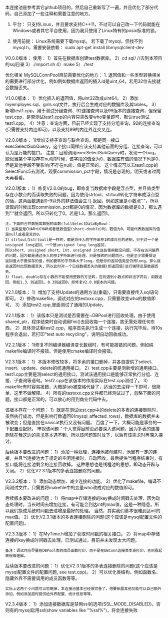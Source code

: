 本连接池是参考其它github项目的，然后自己重新写了一遍，并且优化了部分代码，自己添加了一些注释和需要注意的地方。

1. 平台：
只支持Linux，并且要求支持C++11，不过可以自己改一下代码就能在Windows或者其它平台使用，因为我只使用了Linux特有的posix标准的锁。

2. 使用前提：
Linux系统需要下载mysql。
若下载了mysql，但找不到mysql.h，需要安装依赖：
sudo apt-get install libmysqlclient-dev




V0.0.0版本：
使用：
1）首先在数据库创建test数据库。
2）cd sql/  //去到本项目的sql目录
3）./import.sh
4）make
5）./test

优化相关
MySQLConnPool目前需要优化的地方：
    1. 返回值和一些类型转换相关的需要进行部分优化，例如例如数据库返回的插入id是uint_64，若用32位去接就会数据丢失。

V1.0.0版本：
    1）优化插入的返回值，将uint32改成uint64。
    2）添加myemployes.sql、girls.sql文件，执行后会生成对应的数据库及其tables。
    3）新增test1.cpp，用于测试分组查询、92连接查询以及99版本的连接查询，但保留test.cpp，是否测试test1.cpp的内容只需改变who变量即可，默认true测试test1.cpp。
    4）注意：查询方面，目前已经实现了支持分组查询，92的连接查询(只需要支持内连即可)，以及支持99的内连外连交叉连。

V2.0.0版本：
    1)增加支持子查询与联合查询。都是同一接口execSelectSubQuery，这个接口同样应该支持其他前面的分组、连接查询，可以认为是万能的接口。
    注意：目前调用execSelectSubQuery时，发现一个bug，貌似当某个字段存在null的时候，该字段的值全为0，数据库有值的情况下也是0，但是其他字段不受影响(不存在null)，值是正常的。
    这个情况可以去test1.cpp的SelectFunc5去测试，观察commission_pct字段，情况是必现的，明天或者过两天再看看。

V2.0.1版本：
    1）修复V2.0.0的bug，即修复当数据库字段是浮点型，并且值类型存在小数点的而读取失败的问题，因为使用strtoul、strtoull转化字符串成浮点型的话，这两函数遇到0-9以外的非法值会立马
    返回，例如这里是小数点"."，所以读取的时候出现commission_pct都是0的情况，因为数据库的数据是0.3，那么遇到"."就会返回，所以只转化了0。若是1.3，那么返回1。

    注，下面的合并数据库数据的函数(fullSelectDataByRow)： 
    1）当类型是CHAR+UCHAR或者是数值型(short~double)时，若值为0，可能代表数据库的值是null或者是真的0。
    2）strtoul与strtoull是一样的，都是将传入的字符串参1转成对应的进制，只不过一个是unsigned long返回，一个是unsigned long long返回，
    所以short、unsigned short、int、unsigned int这些使用都没问题，不存在访问越界的问题，因为都是通过传入的参1字符串进行处理，只是强转的问题而已，但是至少需要保证
    返回值大于要保存的值，例如要转的字符串大于long，但是你的返回值类型仍用long，那么就会返回时出现数据丢失，所以此时对一个已经数据丢失的数据(即返回值)进行强转还是数据丢失。
    3）float、double存在小数的不能使用整数的方法转，否则遇到小数点即非法字符后，函数返回，例如1.3，则返回1，0.3则返回0，即修复V2.0.0版本的问题。

V2.1.0版本：
    1）增加了支持Update的通用方法(重载)，只需要直接传入sql语句即可。
    2）修改makefile，调试对应的testxxx.cpp，只需要改变who的数值即可。
    3）添加test2.cpp,里面测试了通用的Update。

V2.1.1版本：
    1）该版本只是测试是否需要在~DBPool进行回收处理。由于使用shared_ptr，程序结束时自动调用fini()去回收每一个连接，故无需处理任何东西。
    2）具体测试看test2.cpp，程序首先执行生成一个连接，执行完毕后，待10s程序会退出，若打印"test auto recycling"，说明自动回收成功。

V2.2.1版本：
    1)修复不同编译器编译变长数组时，有可能报错的问题。例如纯makefile编译时不报错，但是使用cmake编译时会报错。

V2.3.1版本：
    1）本版本修改较多，将多余的接口删掉，并各自提供了select、insert、update、delete的统通用接口。
    2）test.cpp主要是测新增的通用接口。test1.cpp主要是测select的通用接口，测试该通用接口是能够正常执行分组、连接、子查询等语句。test2.cpp在该版本的作用实际在test.cpp测过了。
    3）makefile有时容易报错，大概是tab被空格代替了，适当的去注释一下即可，很简单，这里不做解释。
    4）所有的testxxx.cpp文件都已经测试过了，忽略下面的问题，接口都是正常的，可以放心的用到商业代码中去。

该版本存在一个问题：
    1）就是在测试test.cpp中的delete的多表的连接删除时，虽然执行成功，但是影响行数返回0(mysql_affected_rows)，数据库的数据并未被改变；但是直接在navicat执行又没有问题。
        百度了一下，大概可能是事务的一下配置没配好。 
    审视该问题：个人觉得目前没必要深入该问题，因为多表的连接删除在我这边的需求基本遇不到，所以该问题暂时放下，以后有该需求时再深入探讨。

后续版本要改进的问题：
    1）添加一种处理，连接池被创建时，池里有一定的连接，并且当连接池大于规定的空闲连接时，自动回收，最后提供当程序结束时，有接口能将连接池剩余的连接回收掉。
        这种思想也是线程池的思想，即动态开辟与关闭。
    2）优化V2.3.1版本的多表连接删除的问题。

V2.3.2版本：
    1）添加动态增加、减少连接的功能。
    2）优化了makefile，编译不同测试文件，只需要将makefile中的变量who改成对应的数值即可。

后续版本要改进的问题：
    1）将map中存储连接的key换成时间戳去处理，因为动态处理时，当长时间去增加连接，有可能会到达int的max值，这是一种隐患。所以我们换成系统时间戳去递增是最好的处理。
        当然，其实我们基本很难到达int的max值。
    2）优化V2.3.1版本的多表连接删除的问题(这个应该是mysql配置文件的配置问题)。

V2.3.3版本：
    1）在MyTime.h增加了获取时间戳的相关接口。
    2）将map中存储连接的key换成时间戳去处理。已测试通过，目前并未发现太大问题。

    备注：调试时应尽量在DBPool类的成员函数打印，而不是在DBConn连接类本身打印，否则看起来很难理解。

后续版本要改进的问题：
    1）优化V2.3.1版本的多表连接删除的问题(这个应该是mysql配置文件的配置问题, see test.cpp)。
    2）可以优化类结构，例如函数名、隐藏外界不需要调用的成员函数等等。

    实际上这两个小问题可以忽略掉，本连接池基本已经很完善了，想要拓展其他功能可以自己额外添加，例如添加超时提供给外界配置、统计信息等等。

V2.3.4版本：
    1）添加连接数据库是禁用ssl的选项(SSL_MODE_DISABLED)，否则有的mysql启用ssl(show variables like "%ssl%")，将会连接失败